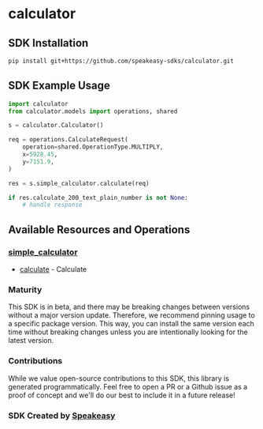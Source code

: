 # calculator

<!-- Start SDK Installation -->
## SDK Installation

```bash
pip install git+https://github.com/speakeasy-sdks/calculator.git
```
<!-- End SDK Installation -->

## SDK Example Usage
<!-- Start SDK Example Usage -->


```python
import calculator
from calculator.models import operations, shared

s = calculator.Calculator()

req = operations.CalculateRequest(
    operation=shared.OperationType.MULTIPLY,
    x=5928.45,
    y=7151.9,
)

res = s.simple_calculator.calculate(req)

if res.calculate_200_text_plain_number is not None:
    # handle response
```
<!-- End SDK Example Usage -->

<!-- Start SDK Available Operations -->
## Available Resources and Operations


### [simple_calculator](docs/sdks/simplecalculator/README.md)

* [calculate](docs/sdks/simplecalculator/README.md#calculate) - Calculate
<!-- End SDK Available Operations -->

### Maturity

This SDK is in beta, and there may be breaking changes between versions without a major version update. Therefore, we recommend pinning usage
to a specific package version. This way, you can install the same version each time without breaking changes unless you are intentionally
looking for the latest version.

### Contributions

While we value open-source contributions to this SDK, this library is generated programmatically.
Feel free to open a PR or a Github issue as a proof of concept and we'll do our best to include it in a future release!

### SDK Created by [Speakeasy](https://docs.speakeasyapi.dev/docs/using-speakeasy/client-sdks)
